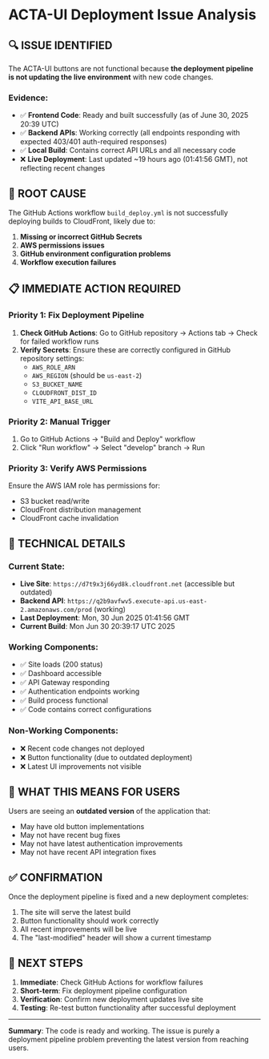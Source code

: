 # ACTA-UI Deployment Issue Analysis

## 🔍 **ISSUE IDENTIFIED**

The ACTA-UI buttons are not functional because **the deployment pipeline is not updating the live environment** with new code changes.

### **Evidence:**

- ✅ **Frontend Code**: Ready and built successfully (as of June 30, 2025 20:39 UTC)
- ✅ **Backend APIs**: Working correctly (all endpoints responding with expected 403/401 auth-required responses)
- ✅ **Local Build**: Contains correct API URLs and all necessary code
- ❌ **Live Deployment**: Last updated ~19 hours ago (01:41:56 GMT), not reflecting recent changes

## 🎯 **ROOT CAUSE**

The GitHub Actions workflow `build_deploy.yml` is not successfully deploying builds to CloudFront, likely due to:

1. **Missing or incorrect GitHub Secrets**
2. **AWS permissions issues**
3. **GitHub environment configuration problems**
4. **Workflow execution failures**

## 📋 **IMMEDIATE ACTION REQUIRED**

### **Priority 1: Fix Deployment Pipeline**

1. **Check GitHub Actions**: Go to GitHub repository → Actions tab → Check for failed workflow runs
2. **Verify Secrets**: Ensure these are correctly configured in GitHub repository settings:
   - `AWS_ROLE_ARN`
   - `AWS_REGION` (should be `us-east-2`)
   - `S3_BUCKET_NAME`
   - `CLOUDFRONT_DIST_ID`
   - `VITE_API_BASE_URL`

### **Priority 2: Manual Trigger**

1. Go to GitHub Actions → "Build and Deploy" workflow
2. Click "Run workflow" → Select "develop" branch → Run

### **Priority 3: Verify AWS Permissions**

Ensure the AWS IAM role has permissions for:

- S3 bucket read/write
- CloudFront distribution management
- CloudFront cache invalidation

## 🔧 **TECHNICAL DETAILS**

### **Current State:**

- **Live Site**: `https://d7t9x3j66yd8k.cloudfront.net` (accessible but outdated)
- **Backend API**: `https://q2b9avfwv5.execute-api.us-east-2.amazonaws.com/prod` (working)
- **Last Deployment**: Mon, 30 Jun 2025 01:41:56 GMT
- **Current Build**: Mon Jun 30 20:39:17 UTC 2025

### **Working Components:**

- ✅ Site loads (200 status)
- ✅ Dashboard accessible
- ✅ API Gateway responding
- ✅ Authentication endpoints working
- ✅ Build process functional
- ✅ Code contains correct configurations

### **Non-Working Components:**

- ❌ Recent code changes not deployed
- ❌ Button functionality (due to outdated deployment)
- ❌ Latest UI improvements not visible

## 🚨 **WHAT THIS MEANS FOR USERS**

Users are seeing an **outdated version** of the application that:

- May have old button implementations
- May not have recent bug fixes
- May not have latest authentication improvements
- May not have recent API integration fixes

## ✅ **CONFIRMATION**

Once the deployment pipeline is fixed and a new deployment completes:

1. The site will serve the latest build
2. Button functionality should work correctly
3. All recent improvements will be live
4. The "last-modified" header will show a current timestamp

## 🎯 **NEXT STEPS**

1. **Immediate**: Check GitHub Actions for workflow failures
2. **Short-term**: Fix deployment pipeline configuration
3. **Verification**: Confirm new deployment updates live site
4. **Testing**: Re-test button functionality after successful deployment

---

**Summary**: The code is ready and working. The issue is purely a deployment pipeline problem preventing the latest version from reaching users.
